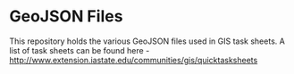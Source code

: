 # GeoJSON Files
This repository holds the various GeoJSON files used in GIS task sheets. A list of task sheets can be found here - http://www.extension.iastate.edu/communities/gis/quicktasksheets
